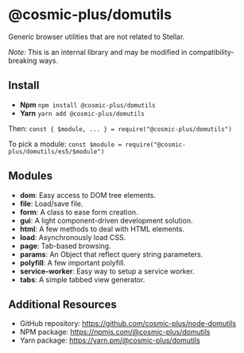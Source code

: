 # @cosmic-plus/domutils

Generic browser utilities that are not related to Stellar.

_Note:_ This is an internal library and may be modified in
compatibility-breaking ways.

## Install

- **Npm** `npm install @cosmic-plus/domutils`
- **Yarn** `yarn add @cosmic-plus/domutils`

Then: `const { $module, ... } = require("@cosmic-plus/domutils")`

To pick a module: `const $module = require("@cosmic-plus/domutils/es5/$module")`

## Modules

- **dom**: Easy access to DOM tree elements.
- **file**: Load/save file.
- **form**: A class to ease form creation.
- **gui**: A light component-driven development solution.
- **html**: A few methods to deal with HTML elements.
- **load**: Asynchronously load CSS.
- **page**: Tab-based browsing.
- **params**: An Object that reflect query string parameters.
- **polyfill**: A few important polyfill.
- **service-worker**: Easy way to setup a service worker.
- **tabs**: A simple tabbed view generator.

## Additional Resources

- GitHub repository: https://github.com/cosmic-plus/node-domutils
- NPM package: https://npmjs.com/@cosmic-plus/domutils
- Yarn package: https://yarn.pm/@cosmic-plus/domutils
